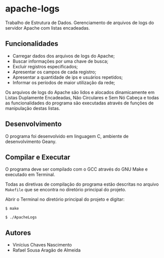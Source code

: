 # apache-logs

Trabalho de Estrutura de Dados. Gerenciamento de arquivos de logs do servidor Apache com listas encadeadas.

## Funcionalidades

- Carregar dados dos arquivos de logs do Apache;
- Buscar informações por uma chave de busca;
- Excluir registros especificados;
- Apresentar os campos de cada registro;
- Apresentar a quantidade de ips e usuários repetidos;
- Informar os períodos de maior utilização da rede;

Os arquivos de logs do Apache são lidos e alocados dinamicamente em Listas Duplamente Encadeadas, Não Circulares e Sem Nó Cabeça e todas as funcionalidades do programa são executadas através de funções de manipulação destas listas.

## Desenvolvimento
	
O programa foi desenvolvido em linguagem C, ambiente de desenvolvimento Geany. 

	
## Compilar e Executar 

O programa deve ser compilado com o GCC através do GNU Make e executado em Terminal.

Todas as diretivas de compilação do programa estão descritas no arquivo `Makefile` que se encontra no diretório principal do projeto.

Abrir o Terminal no diretório principal do projeto e digitar:

`$ make`

`$ ./ApacheLogs`

## Autores

- Vinícius Chaves Nascimento
- Rafael Sousa Aragão de Almeida
